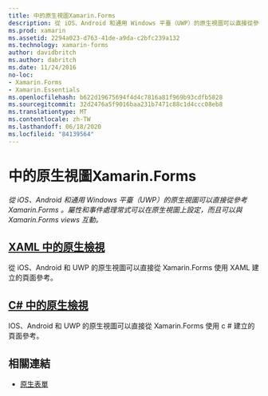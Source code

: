 ```yaml
---
title: 中的原生視圖Xamarin.Forms
description: 從 iOS、Android 和通用 Windows 平臺（UWP）的原生視圖可以直接從參考， Xamarin.Forms 而且可以與 views 互動 Xamarin.Forms 。
ms.prod: xamarin
ms.assetid: 2294a023-d763-41de-a9da-c2bfc239a132
ms.technology: xamarin-forms
author: davidbritch
ms.author: dabritch
ms.date: 11/24/2016
no-loc:
- Xamarin.Forms
- Xamarin.Essentials
ms.openlocfilehash: b622d19675694f4d4c7816a81f969b93cdfb5828
ms.sourcegitcommit: 32d2476a5f9016baa231b7471c88c1d4ccc08eb8
ms.translationtype: MT
ms.contentlocale: zh-TW
ms.lasthandoff: 06/18/2020
ms.locfileid: "84139564"
---
```

# <a name="native-views-in-xamarinforms"></a>中的原生視圖Xamarin.Forms

_從 iOS、Android 和通用 Windows 平臺（UWP）的原生視圖可以直接從參考 Xamarin.Forms 。屬性和事件處理常式可以在原生視圖上設定，而且可以與 Xamarin.Forms views 互動。_

## <a name="native-views-in-xaml"></a>[XAML 中的原生檢視](xaml.md)

從 iOS、Android 和 UWP 的原生視圖可以直接從 Xamarin.Forms 使用 XAML 建立的頁面參考。

## <a name="native-views-in-c"></a>[C# 中的原生檢視](code.md)

IOS、Android 和 UWP 的原生視圖可以直接從 Xamarin.Forms 使用 c # 建立的頁面參考。

## <a name="related-links"></a>相關連結

- [原生表單](~/xamarin-forms/platform/native-forms.md)
